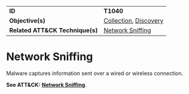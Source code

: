 |||
|---------|------------------------|
|**ID**|**T1040**|
|**Objective(s)**|[Collection](https://github.com/MBCProject/mbc-markdown/tree/master/credential-access), [Discovery](https://github.com/MBCProject/mbc-markdown/tree/master/discovery)|
|**Related ATT&CK Technique(s)**|[Network Sniffing](https://attack.mitre.org/techniques/T1040/)|

Network Sniffing
================
Malware captures information sent over a wired or wireless connection.

**See ATT&CK:** [**Network Sniffing**](https://attack.mitre.org/techniques/T1040/).